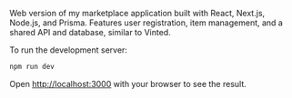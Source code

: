 Web version of my marketplace application built with React, Next.js, Node.js, and Prisma. Features user registration, item management, and a shared API and database, similar to Vinted.




To run the development server:

```bash
npm run dev
```

Open [http://localhost:3000](http://localhost:3000) with your browser to see the result.
